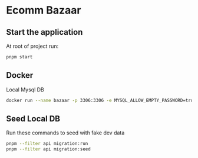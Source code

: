 # Ecomm Bazaar

## Start the application

At root of project run:

```bash
pnpm start
```

## Docker

Local Mysql DB

```bash
docker run --name bazaar -p 3306:3306 -e MYSQL_ALLOW_EMPTY_PASSWORD=true -e MYSQL_DATABASE=bazaar -d mysql
```

## Seed Local DB

Run these commands to seed with fake dev data

```bash
pnpm --filter api migration:run
pnpm --filter api migration:seed
```
